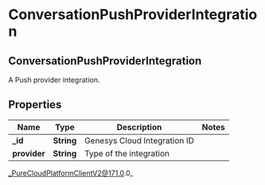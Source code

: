 # ConversationPushProviderIntegration

## ConversationPushProviderIntegration
A Push provider integration.

## Properties

|Name | Type | Description | Notes|
|------------ | ------------- | ------------- | -------------|
| **_id** | **String** | Genesys Cloud Integration ID | |
| **provider** | **String** | Type of the integration | |



_PureCloudPlatformClientV2@171.0.0_
